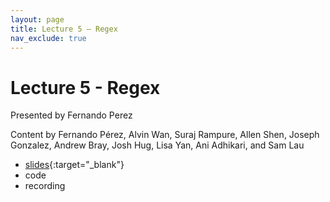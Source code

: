 ```yaml
---
layout: page
title: Lecture 5 – Regex
nav_exclude: true
---
```


# Lecture 5 - Regex

Presented by Fernando Perez

Content by Fernando Pérez, Alvin Wan, Suraj Rampure, Allen Shen, Joseph Gonzalez, Andrew Bray, Josh Hug, Lisa Yan, Ani Adhikari, and Sam Lau

- [slides](https://docs.google.com/presentation/d/1MO_bFwXCCPIuAwU27RoqZZcy0SCWCJl-AzgU84Ja3I8/edit?usp=sharing){:target="_blank"}
- code
- recording


<!--
A reminder – the right column of the table below contains _Quick Checks_. These are **not** required but suggested to help you check your understanding.

<table>
<colgroup>
<col style="width: 25%" />
<col style="width: 25%" />
<col style="width: 25%" />
</colgroup>
<thead>
<tr class="header">
<th></th>
<th>Video</th>
<th>Quick Check</th>
</tr>
</thead>
<tbody>
<tr>
<td><strong>5.1</strong> <br /> Pandas string methods.</td>
<td><iframe width="300" height="" src="https://youtube.com/embed/lybOZSG--YM" frameborder="0" allow="accelerometer; autoplay; encrypted-media; gyroscope; picture-in-picture" allowfullscreen=""></iframe></td>
<td><a href="https://forms.gle/XzkvHTQCNxUDJM7s5" target="\_blank">5.1</a></td>
</tr>
<tr>
<td><strong>5.2</strong> <br /> Adding, modifying, and removing columns in Pandas.</td>
<td><iframe width="300" height="" src="https://youtube.com/embed/r6q56MEek2g" frameborder="0" allow="accelerometer; autoplay; encrypted-media; gyroscope; picture-in-picture" allowfullscreen=""></iframe></td>
<td><a href="https://forms.gle/d5tkR9Q6bywyqwHD9" target="\_blank">5.2</a></td>
</tr>
<tr>
<td><strong>5.3</strong> <br /> Using the Pandas groupby function for aggregation.</td>
<td><iframe width="300" height="" src="https://youtube.com/embed/GyuNUyqLKEE" frameborder="0" allow="accelerometer; autoplay; encrypted-media; gyroscope; picture-in-picture" allowfullscreen=""></iframe></td>
<td><a href="https://forms.gle/t6764HBQvhARykMP8" target="\_blank">5.3</a></td>
</tr>
<tr>
<td><strong>5.4</strong> <br /> Puzzles using the Pandas groupby function.</td>
<td><iframe width="300" height="" src="https://youtube.com/embed/s-mqbVeC5R8" frameborder="0" allow="accelerometer; autoplay; encrypted-media; gyroscope; picture-in-picture" allowfullscreen=""></iframe></td>
<td><a href="https://forms.gle/nsaVs3Jw6CL2rMcq7" target="\_blank">5.4</a></td>
</tr>
<tr>
<td><strong>5.5</strong> <br /> Other features of the Pandas groupby function including size and filter.</td>
<td><iframe width="300" height="" src="https://youtube.com/embed/23TsCQ_gv_A" frameborder="0" allow="accelerometer; autoplay; encrypted-media; gyroscope; picture-in-picture" allowfullscreen=""></iframe></td>
<td><a href="https://forms.gle/8vPLJjoxThcAmKbB8" target="\_blank">5.5</a></td>
</tr>
<tr>
<td><strong>5.6</strong> <br /> Grouping by multiple columns and pivot tables in Pandas.</td>
<td><iframe width="300" height="" src="https://youtube.com/embed/WYeqD_Bk9yk" frameborder="0" allow="accelerometer; autoplay; encrypted-media; gyroscope; picture-in-picture" allowfullscreen=""></iframe></td>
<td><a href="https://forms.gle/uddopVup8QBrZqme9" target="\_blank">5.6</a></td>
</tr>
<tr>
<td><strong>5.7</strong> <br /> Joining two tables in Pandas.</td>
<td><iframe width="300" height="" src="https://youtube.com/embed/lXPogGKR-AU" frameborder="0" allow="accelerometer; autoplay; encrypted-media; gyroscope; picture-in-picture" allowfullscreen=""></iframe></td>
<td><a href="https://forms.gle/2QowNrh1VX4v6VsB6" target="\_blank">5.7</a></td>
</tr>
-->
